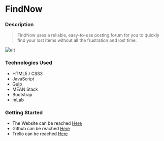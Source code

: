 # FindNow

### Description

> FindNow uses a reliable, easy-to-use posting forum for you to quickly find your lost items without all the frustration and lost time.

![alt](https://i.imgur.com/Fy1Knk4.jpg)

### Technologies Used
- HTML5 / CSS3
- JavaScript
- Gulp
- MEAN Stack
- Bootstrap
- mLab

### Getting Started
- The Website can be reached  [Here](https://findnow.herokuapp.com)
- Github can be reached [Here](https://github.com/ibrianfrancisco/findnow)
- Trello can be reached [Here](https://trello.com/b/ESqrOPzF/find-now)
